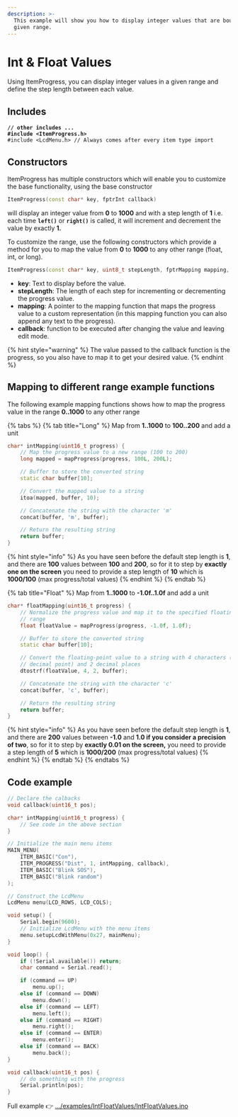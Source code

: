 ```yaml
---
description: >-
  This example will show you how to display integer values that are bound to a
  given range.
---
```


# Int & Float Values

Using ItemProgress, you can display integer values in a given range and define the step length between each value.

## Includes

<pre class="language-cpp"><code class="lang-cpp"><strong>// other includes ...
</strong><strong>#include &#x3C;ItemProgress.h>
</strong>#include &#x3C;LcdMenu.h> // Always comes after every item type import
</code></pre>

## Constructors

ItemProgress has multiple constructors which will enable you to customize the base functionality, using the base constructor

```cpp
ItemProgress(const char* key, fptrInt callback)
```

will display an integer value from **0** to **1000** and with a step length of **1** i.e. each time **`left()`** or **`right()`** is called, it will increment and decrement the value by exactly **1.**

To customize the range, use the following constructors which provide a method for you to map the value from **0** to **1000** to any other range (float, int, or long).

```cpp
ItemProgress(const char* key, uint8_t stepLength, fptrMapping mapping, fptrInt callback)
```

* **key**: Text to display before the value.
* **stepLength**: The length of each step for incrementing or decrementing the progress value.
* **mapping**: A pointer to the mapping function that maps the progress value to a custom representation (in this mapping function you can also append any text to the progress).
* **callback**: function to be executed after changing the value and leaving edit mode.

{% hint style="warning" %}
The value passed to the callback function is the progress, so you also have to map it to get your desired value.
{% endhint %}

## Mapping to different range example functions

The following example mapping functions shows how to map the progress value in the range **0..1000** to any other range

{% tabs %}
{% tab title="Long" %}
Map from **1..1000** to **100..200** and add a unit

```cpp
char* intMapping(uint16_t progress) {
    // Map the progress value to a new range (100 to 200)
    long mapped = mapProgress(progress, 100L, 200L);

    // Buffer to store the converted string
    static char buffer[10];

    // Convert the mapped value to a string
    itoa(mapped, buffer, 10);

    // Concatenate the string with the character 'm'
    concat(buffer, 'm', buffer);

    // Return the resulting string
    return buffer;
}
```

{% hint style="info" %}
As you have seen before the default step length is **1**, and there are **100** values between **100** and **200**, so for it to step by **exactly one on the screen** you need to provide a step length of **10** which is **1000/100** (max progress/total values)
{% endhint %}
{% endtab %}

{% tab title="Float" %}
Map from **1..1000** to **-1.0f..1.0f** and add a unit

```cpp
char* floatMapping(uint16_t progress) {
    // Normalize the progress value and map it to the specified floating-point
    // range
    float floatValue = mapProgress(progress, -1.0f, 1.0f);

    // Buffer to store the converted string
    static char buffer[10];

    // Convert the floating-point value to a string with 4 characters (including
    // decimal point) and 2 decimal places
    dtostrf(floatValue, 4, 2, buffer);

    // Concatenate the string with the character 'c'
    concat(buffer, 'c', buffer);

    // Return the resulting string
    return buffer;
}
```

{% hint style="info" %}
As you have seen before the default step length is **1**, and there are **200** values between **-1.0** and **1.0 if you consider a precision of two**, so for it to step by **exactly 0.01 on the screen,** you need to provide a step length of **5** which is **1000/200** (max progress/total values)
{% endhint %}
{% endtab %}
{% endtabs %}

## Code example

```cpp
// Declare the calbacks
void callback(uint16_t pos);

char* intMapping(uint16_t progress) {
    // See code in the above section
}

// Initialize the main menu items
MAIN_MENU(
    ITEM_BASIC("Con"),
    ITEM_PROGRESS("Dist", 1, intMapping, callback),
    ITEM_BASIC("Blink SOS"),
    ITEM_BASIC("Blink random")
);

// Construct the LcdMenu
LcdMenu menu(LCD_ROWS, LCD_COLS);

void setup() {
    Serial.begin(9600);
    // Initialize LcdMenu with the menu items
    menu.setupLcdWithMenu(0x27, mainMenu);
}

void loop() {
    if (!Serial.available()) return;
    char command = Serial.read();

    if (command == UP)
        menu.up();
    else if (command == DOWN)
        menu.down();
    else if (command == LEFT)
        menu.left();
    else if (command == RIGHT)
        menu.right();
    else if (command == ENTER)
        menu.enter();
    else if (command == BACK)
        menu.back();
}

void callback(uint16_t pos) {
    // do something with the progress
    Serial.println(pos);
}
```

Full example 👉 [.../examples/IntFloatValues/IntFloatValues.ino](https://github.com/forntoh/LcdMenu/tree/master/examples/IntFloatValues/IntFloatValues.ino)
